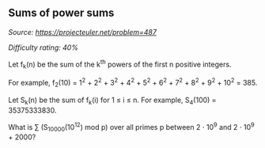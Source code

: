 Sums of power sums
------------------

*Source: https://projecteuler.net/problem=487*


*Difficulty rating: 40%*

Let f<sub>k</sub>(n) be the sum of the k<sup>th</sup> powers of the first n positive
integers.

For example, f<sub>2</sub>(10) = 1<sup>2</sup> + 2<sup>2</sup> + 3<sup>2</sup> + 4<sup>2</sup> + 5<sup>2</sup> + 6<sup>2</sup> + 7<sup>2</sup> +
8<sup>2</sup> + 9<sup>2</sup> + 10<sup>2</sup> = 385.

Let S<sub>k</sub>(n) be the sum of f<sub>k</sub>(i) for 1 ≤ i ≤ n. For example, S<sub>4</sub>(100)
= 35375333830.

What is ∑ (S<sub>10000</sub>(10<sup>12</sup>) mod p) over all primes p between 2 ⋅ 10<sup>9</sup>
and 2 ⋅ 10<sup>9</sup> + 2000?
